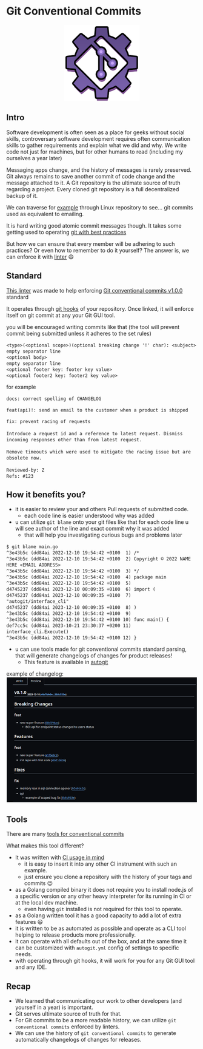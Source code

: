 # Git Conventional Commits

<p align="center">
  <img src="../assets/logo.png" style="width: 200px; height: 200px;"/>
</p>

## Intro

Software development is often seen as a place for geeks without social skills, controversary software development requires often communication skills to gather requirements and explain what we did and why. We write code not just for machines, but for other humans to read (including my ourselves a year later)

Messaging apps change, and the history of messages is rarely preserved. Git always remains to save another commit of code change and the message attached to it. A Git repository is the ultimate source of truth regarding a project. Every cloned git repository is a full decentralized backup of it.

We can traverse for [example](https://github.com/torvalds/linux/commit/2099306c4e1d5d772b150aeac68fdd1d0331b09d) through Linux repository to see... git commits used as equivalent to emailing.

It is hard writing good atomic commit messages though. It takes some getting used to operating [git with best practices](https://deepsource.com/blog/git-best-practices)

But how we can ensure that every member will be adhering to such practices? Or even how to remember to do it yourself?
The answer is, we can enforce it with [linter](../) 😄

## Standard

[This linter](../) was made to help enforcing [Git conventional commits v1.0.0](https://www.conventionalcommits.org/en/v1.0.0/) standard

It operates through [git hooks](https://git-scm.com/book/en/v2/Customizing-Git-Git-Hooks) of your repository. Once linked, it will enforce itself on git commit at any your Git GUI tool.

you will be encouraged writing commits like that (the tool will prevent commit being submitted unless it adheres to the set rules)

```
<type>(<optional scope>)(optional breaking change '!' char): <subject>
empty separator line
<optional body>
empty separator line
<optional footer key: footer key value>
<optional footer2 key: footer2 key value>
```

for example

```
docs: correct spelling of CHANGELOG
```

```
feat(api)!: send an email to the customer when a product is shipped
```

```
fix: prevent racing of requests

Introduce a request id and a reference to latest request. Dismiss
incoming responses other than from latest request.

Remove timeouts which were used to mitigate the racing issue but are
obsolete now.

Reviewed-by: Z
Refs: #123
```

## How it benefits you?

- it is easier to review your and others Pull requests of submitted code.
  - each code line is easier understood why was added
- u can utilize `git blame` onto your git files like that
  for each code line u will see author of the line and exact commit why it was added
  - that will help you investigating curious bugs and problems later

```
$ git blame main.go
^3e43b5c (dd84ai 2022-12-10 19:54:42 +0100  1) /*
^3e43b5c (dd84ai 2022-12-10 19:54:42 +0100  2) Copyright © 2022 NAME HERE <EMAIL ADDRESS>
^3e43b5c (dd84ai 2022-12-10 19:54:42 +0100  3) */
^3e43b5c (dd84ai 2022-12-10 19:54:42 +0100  4) package main
^3e43b5c (dd84ai 2022-12-10 19:54:42 +0100  5)
d4745237 (dd84ai 2023-12-10 00:09:35 +0100  6) import (
d4745237 (dd84ai 2023-12-10 00:09:35 +0100  7)  "autogit/interface_cli"
d4745237 (dd84ai 2023-12-10 00:09:35 +0100  8) )
^3e43b5c (dd84ai 2022-12-10 19:54:42 +0100  9)
^3e43b5c (dd84ai 2022-12-10 19:54:42 +0100 10) func main() {
def7cc5c (dd84ai 2023-10-21 23:30:37 +0200 11)  interface_cli.Execute()
^3e43b5c (dd84ai 2022-12-10 19:54:42 +0100 12) }
```

- u can use tools made for git conventional commits standard parsing,
  that will generate changelogs of changes for product releases!
  - This feature is available in [autogit](../)

example of changelog:
![changelog example](../assets/changelog_example.png)

## Tools

There are many [tools for conventional commits](https://www.conventionalcommits.org/en/about/)

What makes this tool different?

- It was written with [CI usage in mind](../.github/workflows/validate.yml)
  - it is easy to insert it into any other CI instrument with such an example.
  - just ensure you clone a repository with the history of your tags and commits 😉
- as a Golang compiled binary it does not require you to install node.js of a specific version or any other heavy interpreter for its running in CI or at the local dev machine.
    - even having `git` installed is not required for this tool to operate.
- as a Golang written tool it has a good capacity to add a lot of extra features 😃
- it is written to be as automated as possible and operate as a CLI tool helping to release products more professionally.
- it can operate with all defaults out of the box, and at the same time it can be customized with `autogit.yml` config of settings to specific needs.
- with operating through git hooks, it will work for you for any Git GUI tool and any IDE.

## Recap

- We learned that communicating our work to other developers (and yourself in a year) is important.
- Git serves ultimate source of truth for that.
- For Git commits to be a more readable history, we can utilize `git conventional commits` enforced by linters.
- We can use the history of `git conventional commits` to generate automatically changelogs of changes for releases.
